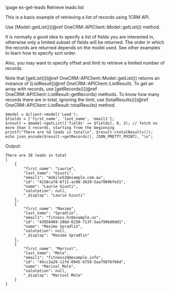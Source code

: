  \page ex-get-leads Retrieve leads list

This is a basic example of retrieving a list of records using 1CRM API.

Use [Model::getList()](@ref OneCRM::APIClient::Model::getList()) method.

It is normally a good idea to specify a list of fields you are interested in,
otherwise only a limited subset of fields will be returned. The order in which
the records are returned depends on the model used. See other examples to learn
how to specify sort order.

Also, you may want to specify offset and limit to retrieve a limited number of
records.

Note that [getList()](@ref OneCRM::APIClient::Model::getList()) returns an instance of
[ListResult](@ref OneCRM::APIClient::ListResult). To get an array with records, use
[getRecords()](@ref OneCRM::APIClient::ListResult::getRecords) methods. To know how many
records there are in total, ignoring the limit, use
[totalResults()](@ref OneCRM::APIClient::ListResult::totalResults) method.

~~~~~~~~~~~~~{.php}
$model = $client->model('Lead');
$fields = ['first_name', 'last_name', 'email1'];
$result = $model->getList(['fields' => $fields], 0, 3); // fetch no more than 3 records, starting from the beginning
printf("There are %d leads in total\n", $result->totalResults());
echo json_encode($result->getRecords(), JSON_PRETTY_PRINT), "\n";
~~~~~~~~~~~~~

Output:
~~~~~~~~~~~~~
There are 38 leads in total
[
    {
        "first_name": "Laurie",
        "last_name": "Giusti",
        "email1": "mobile52@example.com.au",
        "id": "4158ca78-6f11-ac08-3620-5aa7989bfe31",
        "name": "Laurie Giusti",
        "salutation": null,
        "_display": "Laurie Giusti"
    },
    {
        "first_name": "Maximo",
        "last_name": "Spradlin",
        "email1": "fitness.hr@example.us",
        "id": "43950469-288d-6250-713f-5aa798bd0dd1",
        "name": "Maximo Spradlin",
        "salutation": null,
        "_display": "Maximo Spradlin"
    },
    {
        "first_name": "Marisol",
        "last_name": "Mole",
        "email1": "fitness24@example.info",
        "id": "45cc3a29-11fd-0945-b759-5aa79876fb6d",
        "name": "Marisol Mole",
        "salutation": null,
        "_display": "Marisol Mole"
    }
]
~~~~~~~~~~~~~
